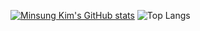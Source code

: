 [![Minsung Kim's GitHub stats](https://github-readme-stats.vercel.app/api?username=alstjd025&show_icons=true&theme=dark&include_all_commits=true)](https://github.com/alstjd025/github-readme-stats)
![Top Langs](https://github-readme-stats.vercel.app/api/top-langs/?username=alstjd025&layout=compact)
<!--
**alstjd025/alstjd025** is a ✨ _special_ ✨ repository because its `README.md` (this file) appears on your GitHub profile.

Here are some ideas to get you started:

- 🔭 I’m currently working on ...
- 🌱 I’m currently learning ...
- 👯 I’m looking to collaborate on ...
- 🤔 I’m looking for help with ...
- 💬 Ask me about ...
- 📫 How to reach me: ...
- 😄 Pronouns: ...
- ⚡ Fun fact: ...
-->
